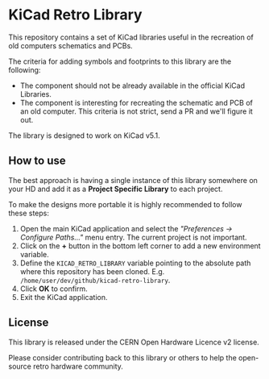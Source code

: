 # KiCad Retro Library

This repository contains a set of KiCad libraries useful in the recreation of
old computers schematics and PCBs.

The criteria for adding symbols and footprints to this library are the following:

- The component should not be already available in the official KiCad Libraries.
- The component is interesting for recreating the schematic and PCB of an
  old computer. This criteria is not strict, send a PR and we'll figure it out.

The library is designed to work on KiCad v5.1.

## How to use

The best approach is having a single instance of this library somewhere on your
HD and add it as a **Project Specific Library** to each project.

To make the designs more portable it is highly recommended to follow these steps:

1. Open the main KiCad application and select the _"Preferences -> Configure Paths..."_
   menu entry. The current project is not important.
1. Click on the **+** button in the bottom left corner to add a new environment variable.
1. Define the `KICAD_RETRO_LIBRARY` variable pointing to the absolute path where
   this repository has been cloned. E.g. `/home/user/dev/github/kicad-retro-library`.
1. Click **OK** to confirm.
1. Exit the KiCad application.

## License

This library is released under the CERN Open Hardware Licence v2 license.

Please consider contributing back to this library or others to help the
open-source retro hardware community.
